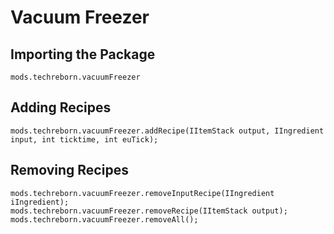 # Vacuum Freezer

## Importing the Package
`mods.techreborn.vacuumFreezer`

## Adding Recipes
```zenscript
mods.techreborn.vacuumFreezer.addRecipe(IItemStack output, IIngredient input, int ticktime, int euTick);
```

## Removing Recipes
```zenscript
mods.techreborn.vacuumFreezer.removeInputRecipe(IIngredient iIngredient);
mods.techreborn.vacuumFreezer.removeRecipe(IItemStack output);
mods.techreborn.vacuumFreezer.removeAll();
```